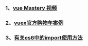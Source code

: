 ### 1、[vue Mastery 视频](https://www.vuemastery.com/)
### 2、[vuex官方购物车案例](https://github.com/vuejs/vuex/tree/dev/examples/shopping-cart)
### 3、[有关es6中的import使用方法](https://www.jianshu.com/p/c27b1640a01b)
